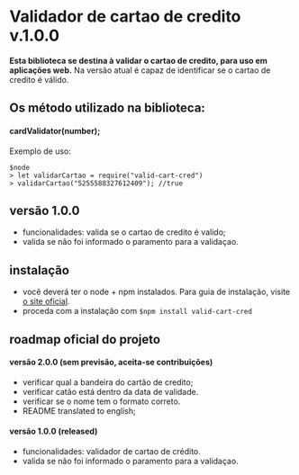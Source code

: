 # Validador de cartao de credito v.1.0.0

**Esta biblioteca se destina à validar o cartao de credito, para uso em aplicações web.**
Na versão atual é capaz de identificar se o cartao de credito é válido.


## Os método utilizado na biblioteca:

#### **cardValidator(number);**

Exemplo de uso:

```
$node
> let validarCartao = require("valid-cart-cred")
> validarCartao("5255588327612409"); //true
```


## versão 1.0.0

- funcionalidades: valida se o cartao de credito é valido;
- valida se não foi informado o paramento para a validaçao.



## instalação

- você deverá ter o node + npm instalados. Para guia de instalação, visite [o site oficial](https://www.npmjs.com/get-npm).
- proceda com a instalação com `$npm install valid-cart-cred`


## roadmap oficial do projeto

#### versão 2.0.0 (sem previsão, aceita-se contribuições)
- verificar qual a bandeira do cartão de credito;
- verificar catão está dentro da data de validade.
- verificar se o nome tem o formato correto.
- README translated to english;


#### versão 1.0.0 (released)
- funcionalidades: validador de cartao de crédito.
- valida se não foi informado o paramento para a validaçao.